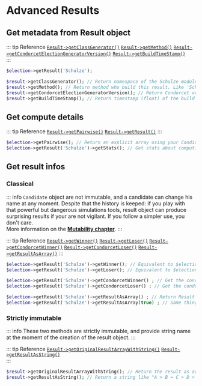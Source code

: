 # Advanced Results

## Get metadata from Result object

::: tip Reference
[`Result->getClassGenerator()`](/api-reference/Result%20Class/public%20Result--getClassGenerator) 
[`Result->getMethod()`](/api-reference/Result%20Class/public%20Result--getMethod) 
[`Result->getCondorcetElectionGeneratorVersion()`](/api-reference/Result%20Class/public%20Result--getCondorcetElectionGeneratorVersion) 
[`Result->getBuildTimeStamp()`](/api-reference/Result%20Class/public%20Result--getBuildTimeStamp)  
:::
```php
$election->getResult('Schulze');

$result->getClassGenerator(); // Return namespace of the Schulze module. Like 'CondorcetPHP\Condorcet\Algo\Methods\SchulzeWinning'
$result->getMethod(); // Return method who build this result. Like 'Schulze'.
$result->getCondorcetElectionGeneratorVersion(); // Return Condorcet version at the build time.
$result->getBuildTimeStamp(); // Return timestamp (float) of the build time.
```

## Get compute details

::: tip Reference
[`Result->getPairwise()`](/api-reference/Result%20Class/public%20Result--getPairwise) 
[`Result->getResult()`](/api-reference/Result%20Class/public%20Result--getResult)
:::
```php
$election->getPairwise(); // Return an explicit array using your Candidate Name as keys.  
$election->getResult('Schulze')->getStats(); // Get stats about computing result for the default object method. Output vary between the methods. Should be an array.
```

## Get result infos

<!-- tabs:start -->
### **Classical**
::: info
`Candidate` object are not immutable, and a candidate can change his name at any moment. Despite that the history is keeped: if you play with that powerful but dangerous simulations tools, result object can produce surprising results if your are not vigilant. If you follow a simpler use, you don't care.  
More information on the [**Mutability chapter**](/book/3.AsPhpLibrary/8.GoFurther/6.Mutability).
:::

::: tip Reference
[`Result->getWinner()`](/api-reference/Result%20Class/public%20Result--getWinner) 
[`Result->getLoser()`](/api-reference/Result%20Class/public%20Result--getLoser) 
[`Result->getCondorcetWinner()`](/api-reference/Result%20Class/public%20Result--getCondorcetWinner) 
[`Result->getCondorcetLoser()`](/api-reference/Result%20Class/public%20Result--getCondorcetLoser) 
[`Result->getResultAsArray()`](/api-reference/Result%20Class/public%20Result--getResultAsArray)
:::
```php
$election->getResult('Schulze')->getWinner(); // Equivalent to $election->getWinner('Schulze');
$election->getResult('Schulze')->getLoser(); // Equivalent to $election->getLoser('Schulze');

$election->getResult('Schulze')->getCondorcetWinner() ; // Get the condorcet winner from the parent election at the build time (can became different. This one never change) or null if he don't exist.
$election->getResult('Schulze')->getCondorcetLoser() ; // Get the condorcet loser from the parent election at the build time (can became different. This one never change) or null if he don't exist.

$election->getResult('Schulze')->getResultAsArray() ; // Return Result ranking as array. So, the original Result object is iterable, support array access and count... Why doing that ?
$election->getResult('Schulze')->getResultAsArray(true) ; // Same thing. But more: that convert Candidate object into string by name.
```

### **Strictly immutable**
::: info
These two methods are strictly immutable, and provide string name at the moment of the creation of the result object.
:::

::: tip Reference
[`Result->getOriginalResultArrayWithString()`](/api-reference/Result%20Class/public%20Result--getOriginalResultArrayWithString) 
[`Result->getResultAsString()`](/api-reference/Result%20Class/public%20Result--getResultAsString)  
:::
```php
$result->getOriginalResultArrayWithString(); // Return the result as array with Candidate as string by name. because Candidate name can continue to change (Even if you can get the history of the changes.). This method give you serenity.
$result->getResultAsString(); // Return a string like "A > B = C > D > E > G = H"
```
<!-- tabs:end -->


